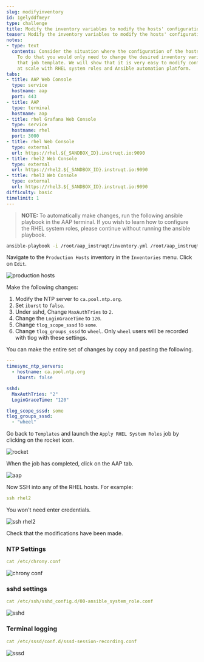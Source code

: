 ```yaml
---
slug: modifyinventory
id: 1gelyddfmeyr
type: challenge
title: Modify the inventory variables to modify the hosts' configuration
teaser: Modify the inventory variables to modify the hosts' configuration
notes:
- type: text
  contents: Consider the situation where the configuration of the hosts must be modified.
    To do that you would only need to change the desired inventory variables and rerun
    that job template. We will show that it is very easy to modify configurations
    at scale with RHEL system roles and Ansible automation platform.
tabs:
- title: AAP Web Console
  type: service
  hostname: aap
  port: 443
- title: AAP
  type: terminal
  hostname: aap
- title: rhel Grafana Web Console
  type: service
  hostname: rhel
  port: 3000
- title: rhel Web Console
  type: external
  url: https://rhel.${_SANDBOX_ID}.instruqt.io:9090
- title: rhel2 Web Console
  type: external
  url: https://rhel2.${_SANDBOX_ID}.instruqt.io:9090
- title: rhel3 Web Console
  type: external
  url: https://rhel3.${_SANDBOX_ID}.instruqt.io:9090
difficulty: basic
timelimit: 1
---
```


> __NOTE:__ To automatically make changes, run the following ansible playbook in the AAP terminal. If you wish to learn how to configure the RHEL system roles, please continue without running the ansible playbook.

```bash
ansible-playbook -i /root/aap_instruqt/inventory.yml /root/aap_instruqt/playbooks/modify.yml
```

Navigate to the `Production Hosts` inventory in the `Inventories` menu. Click on `Edit`.

![production hosts](../assets/modifyprodhosts.png)

Make the following changes:

1) Modify the NTP server to `ca.pool.ntp.org`.
2) Set `iburst` to `false`.
3) Under sshd, Change `MaxAuthTries` to `2`.
4) Change the `LoginGraceTime` to `120`.
5) Change `tlog_scope_sssd` to `some`.
6) Change `tlog_groups_sssd` to `wheel`. Only `wheel` users will be recorded with tlog with these settings.

You can make the entire set of changes by copy and pasting the following.

```yaml
---
timesync_ntp_servers:
  - hostname: ca.pool.ntp.org
    iburst: false

sshd:
  MaxAuthTries: "2"
  LoginGraceTime: "120"

tlog_scope_sssd: some
tlog_groups_sssd: 
  - "wheel"
```

Go back to `Templates` and launch the `Apply RHEL System Roles` job by clicking on the rocket icon.

![rocket](../assets/rocket.png)

When the job has completed, click on the AAP tab.

![aap](../assets/aap.png)

Now SSH into any of the RHEL hosts. For example:

```yaml
ssh rhel2
```

You won't need enter credentials.

![ssh rhel2](../assets/sshrhel2.png)

Check that the modifications have been made.

### NTP Settings

```yaml
cat /etc/chrony.conf
```

![chrony conf](../assets/chronyconf.png)

### sshd settings

```yaml
cat /etc/ssh/sshd_config.d/00-ansible_system_role.conf
```

![sshd](../assets/sshdconf.png)

### Terminal logging

```yaml
cat /etc/sssd/conf.d/sssd-session-recording.conf
```

![sssd](../assets/tlogchanged.png)
